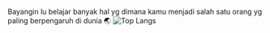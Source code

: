 Bayangin lu belajar banyak hal yg dimana kamu menjadi salah satu orang yg paling berpengaruh di dunia 🌏
![Top Langs](https://github-readme-stats.vercel.app/api/wakatime?username=pepeng28&layout=compact)
